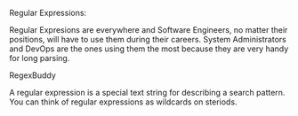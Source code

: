Regular Expressions:

Regular Expresions are everywhere and Software Engineers, no matter their positions, will have to use them during their careers. System Administrators and DevOps are the ones using them the most because they are very handy for long parsing.

RegexBuddy

A regular expression is a special text string for describing a search pattern. You can think of regular expressions as wildcards on steriods. 